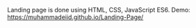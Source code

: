 Landing page is done using HTML, CSS, JavaScript ES6.
Demo: https://muhammadeiid.github.io/Landing-Page/
